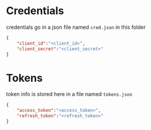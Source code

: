 # Credentials
credentials go in a json file named `cred.json` in this folder

```json
{
    "client_id":"<client_id>",
    "client_secret":"<client_secret>"
}
```

# Tokens
token info is stored here in a file named `tokens.json`

```json
{
    "access_token":"<access_token>",
    "refresh_token":"<refresh_token>"
}
```
